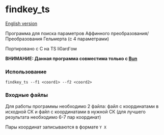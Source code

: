 # findkey_ts

[English version](README.md)

Программа для поиска параметров Аффинного преобразования/Преобразования Гельмерта (с 4 параметрами)

Портировано с C на TS li0ard'ом

**ВНИМАНИЕ: Данная программа совместима только с [Bun](https://bun.sh)**

### Использование

```
findkey_ts --f1 <coord1> --f2 <coord2>
```

### Входные файлы

Для работы программы необходимо 2 файла: файл с координатами в исходной СК и файл с координатами в нужной СК (для лучшего результата необходимо 6-7 пар координат)

Пары координат записываются в формате `Y X`